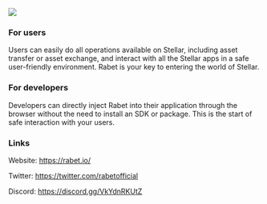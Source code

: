 ![](https://i.ibb.co/NN1yP1Z/Rabet-banner-2.png)
 



### **For users**

Users can easily do all operations available on Stellar, including asset transfer or asset exchange, and interact with all the Stellar apps in a safe user-friendly environment. Rabet is your key to entering the world of Stellar.



### **For developers**

Developers can directly inject Rabet into their application through the browser without the need to install an SDK or package. This is the start of safe interaction with your users.



 
 ### Links
 
Website: https://rabet.io/

Twitter: https://twitter.com/rabetofficial

Discord: https://discord.gg/VkYdnRKUtZ

